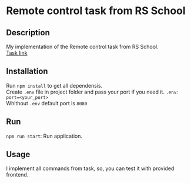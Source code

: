 # Remote control task from RS School  

## Description

My implementation of the Remote control task from RS School.  
[Task link](https://github.com/AlreadyBored/nodejs-assignments/blob/main/assignments/remote-control/assignment.md)

## Installation

Run `npm install` to get all dependensis.  
Create `.env` file in project folder and pass your port if you need it.
`.env`: `port=<your_port>`  
Whithout `.env` default port is `8080`  

## Run
`npm run start`: Run application.  

## Usage  
I implement all commands from task, so, you can test it with provided frontend.  

